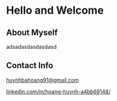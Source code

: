# Hello and Welcome
## About Myself
adsadasdasdasdasd
## Contact Info
[huynhbahoang91@gmail.com](huynhbahoang91@gmail.com)

[linkedin.com/in/hoang-huynh-a4bb69148/](https://www.linkedin.com/in/hoang-huynh-a4bb69148/)

